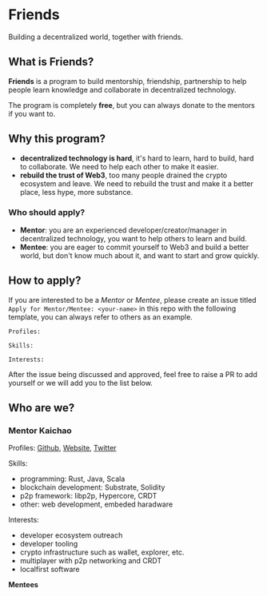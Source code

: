 # Friends

Building a decentralized world, together with friends.

## What is Friends?

**Friends** is a program to build mentorship, friendship, partnership to help people learn knowledge and collaborate in decentralized technology.

The program is completely **free**, but you can always donate to the mentors if you want to.

## Why this program?

- **decentralized technology is hard**, it's hard to learn, hard to build, hard to collaborate. We need to help each other to make it easier.
- **rebuild the trust of Web3**, too many people drained the crypto ecosystem and leave. We need to rebuild the trust and make it a better place, less hype, more substance.

### Who should apply?

- **Mentor**: you are an experienced developer/creator/manager in decentralized technology, you want to help others to learn and build.
- **Mentee**: you are eager to commit yourself to Web3 and build a better world, but don't know much about it, and want to start and grow quickly.

## How to apply?

If you are interested to be a *Mentor* or *Mentee*, please create an issue titled `Apply for Mentor/Mentee: <your-name>` in this repo with the following template, you can always refer to others as an example.

```
Profiles:

Skills:

Interests:
```

After the issue being discussed and approved, feel free to raise a PR to add yourself or we will add you to the list below.

## Who are we?

### Mentor Kaichao

Profiles: [Github](https://github.com/kaichaosun), [Website](https://whisperd.tech/), [Twitter](https://twitter.com/kaichaosun)

Skills:
- programming: Rust, Java, Scala
- blockchain development: Substrate, Solidity
- p2p framework: libp2p, Hypercore, CRDT
- other: web development, embeded haradware

Interests:
- developer ecosystem outreach
- developer tooling
- crypto infrastructure such as wallet, explorer, etc.
- multiplayer with p2p networking and CRDT
- localfirst software

**Mentees**

